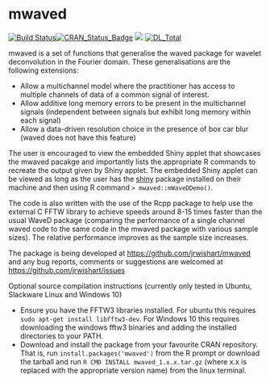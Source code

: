 mwaved
===========

[![Build Status](https://travis-ci.org/jrwishart/mwaved.svg?branch=master)](https://travis-ci.org/jrwishart/mwaved)[![CRAN_Status_Badge](https://www.r-pkg.org/badges/version/mwaved)](https://cran.r-project.org/package=mwaved) [![](https://cranlogs.r-pkg.org/badges/mwaved)](https://cran.r-project.org/package=mwaved) [![DL_Total](http://cranlogs.r-pkg.org/badges/grand-total/mwaved?color=blue)](https://cran.r-project.org/package=mwaved)

mwaved is a set of functions that generalise the waved package for wavelet deconvolution in the Fourier domain. These generalisations are the following extensions:

* Allow a multichannel model where the practitioner has access to multiple channels of data of a common signal of interest.
* Allow additive long memory errors to be present in the multichannel signals (independent between signals but exhibit long memory within each signal)
* Allow a data-driven resolution choice in the presence of box car blur (waved does not have this feature)

The user is encouraged to view the embedded Shiny applet that showcases the mwaved pacakge and importantly lists the appropriate R commands to recreate the output given by Shiny applet. The embedded Shiny applet can be viewed as long as the user has the [shiny](https://cran.r-project.org/package=shiny) package installed on their machine and then using R command `> mwaved::mWaveDDemo()`. 

The code is also written with the use of the Rcpp package to help use the external C FFTW library to achieve speeds around 8-15 times faster than the usual WaveD package (comparing the performance of a single channel waved code to the same code in the mwaved package with various sample sizes). The relative performance improves as the sample size increases. 

The package is being developed at https://github.com/jrwishart/mwaved and any bug reports, comments or suggestions are welcomed at https://github.com/jrwishart/issues

Optional source compilation instructions (currently only tested in Ubuntu, Slackware Linux and Windows 10)

* Ensure you have the FFTW3 libraries installed. For ubuntu this requires `sudo apt-get install libfftw3-dev`. For Windows 10 this requires downloading the windows fftw3 binaries and adding the installed directories to your PATH.
* Download and install the package from your favourite CRAN repository. That is, run `install.packages('mwaved')` from the R prompt or download the tarball and run `R CMD INSTALL mwaved_1.x.x.tar.gz` (where x.x is replaced with the appropriate version name) from the linux terminal.
